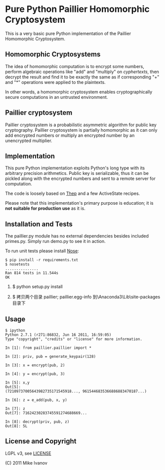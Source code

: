 Pure Python Paillier Homomorphic Cryptosystem
=============================================

This is a very basic pure Python implementation of the Paillier
Homomorphic Cryptosystem.

Homomorphic Cryptosystems
-------------------------

The idea of homomorphic computation is to encrypt some numbers,
perform algebraic operations like "add" and "multiply" on
*cyphertexts*, then decrypt the result and find it to be exactly the
same as if corresponding "+" and "*" operations were applied to the
plaintexts.

In other words, a homomorphic cryptosystem enables cryptographically
secure computations in an untrusted environment.

Paillier cryptosystem
---------------------

Paillier cryptosystem is a probabilistic asymmetric algorithm for
public key cryptography. Paillier cryptosystem is partially
homomorphic as it can only add encrypted numbers or multiply an
encrypted number by an unencrypted multiplier.

Implementation
--------------

This pure Python implementation exploits Python's long type with
its arbitrary precision arithmetics. Public key is serializable, thus
it can be pickled along with the encrypted numbers and sent to a
remote server for computation.

The code is loosely based on [Thep][1] and a few ActiveState recipes.

Please note that this implementation's primary purpose is education;
it is **not suitable for production use** as it is.

Installation and Tests
----------------------

The paillier.py module has no external dependencies besides included
primes.py. Simply run demo.py to see it in action.

To run unit tests please install [Nose][2]:

    $ pip install -r requirements.txt
    $ nosetests
    ...............
    Ran 814 tests in 11.544s
    OK

1. $ python setup.py install

2. $ 拷贝两个目录 paillier; paillier.egg-info 到\Anaconda3\Lib\site-packages目录下

Usage
-----

    $ ipython
    Python 2.7.1 (r271:86832, Jun 16 2011, 16:59:05)
    Type "copyright", "credits" or "license" for more information.

    In [1]: from paillier.paillier import *

    In [2]: priv, pub = generate_keypair(128)

    In [3]: x = encrypt(pub, 2)

    In [4]: y = encrypt(pub, 3)

    In [5]: x,y
    Out[5]:
    (72109737005643982735171545918..., 9615446835366886883470187...)

    In [6]: z = e_add(pub, x, y)

    In [7]: z
    Out[7]: 71624230283745591274688669...

    In [8]: decrypt(priv, pub, z)
    Out[8]: 5L


License and Copyright
---------------------
LGPL v3, see [LICENSE][3]

(C) 2011 Mike Ivanov


[1]: http://code.google.com/p/thep/
[2]: http://readthedocs.org/docs/nose/en/latest/index.html
[3]: https://github.com/mikeivanov/paillier/blob/master/LICENSE


